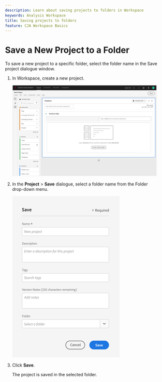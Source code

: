 ```yaml
---
description: Learn about saving projects to folders in Workspace
keywords: Analysis Workspace
title: Saving projects to folders
feature: CJA Workspace Basics
---
```


# Save a New Project to a Folder

To save a new project to a specific folder, select the folder name in the Save project dialogue window.

1.  In Workspace, create a new project.

    ![](/help/analysis-workspace/build-workspace-project/assets/save-to-folder1.png)

1.  In the **Project** > **Save** dialogue, select a folder name from the Folder drop-down menu.

    ![](/help/analysis-workspace/build-workspace-project/assets/save-to-folder2.png)

1.  Click **Save**.

    The project is saved in the selected folder.
